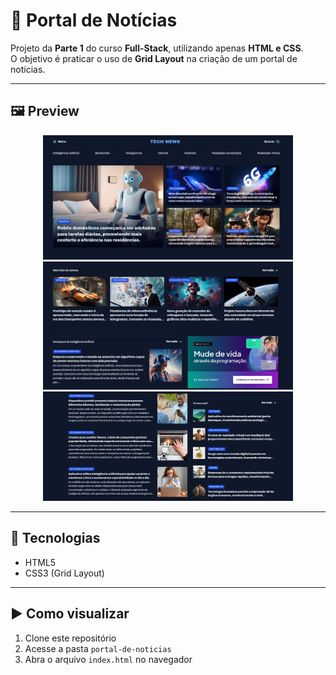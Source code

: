 # 📰 Portal de Notícias

Projeto da **Parte 1** do curso **Full-Stack**, utilizando apenas **HTML e CSS**.  
O objetivo é praticar o uso de **Grid Layout** na criação de um portal de notícias.

---

## 🖼️ Preview

<p align="center">
  <img src="./assets/img-preview1.png" alt="Preview Portal de Notícias" width="400px"><br>
  <img src="./assets/img-preview2.png" alt="Preview Portal de Notícias" width="400px"><br>
  <img src="./assets/img-preview3.png" alt="Preview Portal de Notícias" width="400px">
</p>

---

## 🚀 Tecnologias

- HTML5  
- CSS3 (Grid Layout)

---

## ▶️ Como visualizar

1. Clone este repositório  
2. Acesse a pasta `portal-de-noticias`  
3. Abra o arquivo `index.html` no navegador
